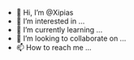 - 👋 Hi, I’m @Xipias
- 👀 I’m interested in ...
- 🌱 I’m currently learning ...
- 💞️ I’m looking to collaborate on ...
- 📫 How to reach me ...

<!---
Xipias/Xipias is a ✨ special ✨ repository because its `README.md` (this file) appears on your GitHub profile.
You can click the Preview link to take a look at your changes.
--->

